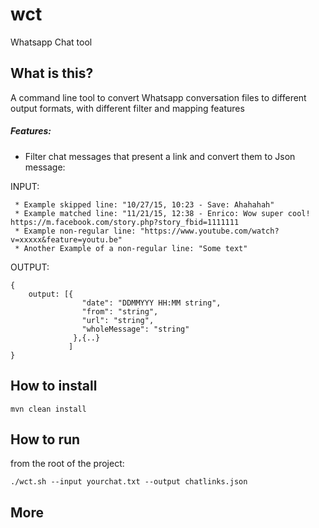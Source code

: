 # wct
Whatsapp Chat tool

## What is this?
A command line tool to convert Whatsapp conversation files to different output formats, with different filter and mapping features
##### Features:

- Filter chat messages that present a link and convert them to Json message:

INPUT:
```
 * Example skipped line: "10/27/15, 10:23 - Save: Ahahahah"
 * Example matched line: "11/21/15, 12:38 - Enrico: Wow super cool! https://m.facebook.com/story.php?story_fbid=1111111
 * Example non-regular line: "https://www.youtube.com/watch?v=xxxxx&feature=youtu.be"
 * Another Example of a non-regular line: "Some text"
```

OUTPUT:
```
{
    output: [{
                "date": "DDMMYYY HH:MM string",
                "from": "string",
                "url": "string",
                "wholeMessage": "string"
              },{..}
             ]
}

``` 

## How to install
```
mvn clean install
```

## How to run
from the root of the project:

```
./wct.sh --input yourchat.txt --output chatlinks.json
```


## More

